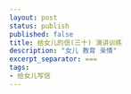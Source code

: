 ```yaml
---
layout: post
status: publish
published: false
title: 给女儿的信(三十) 演讲训练
description: "女儿 教育 亲情"
excerpt_separator: ===
tags:
- 给女儿写信
---
```




